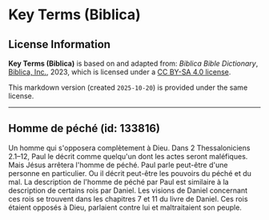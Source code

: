 # Key Terms (Biblica)

## License Information

**Key Terms (Biblica)** is based on and adapted from: _Biblica Bible Dictionary_, [Biblica, Inc.](https://www.biblica.com/), 2023, which is licensed under a [CC BY-SA 4.0 license](https://creativecommons.org/licenses/by-sa/4.0/legalcode.en).

This markdown version (created `2025-10-20`) is provided under the same license.



--------------------------------

## Homme de péché (id: 133816)

Un homme qui s'opposera complètement à Dieu. Dans 2 Thessaloniciens 2\.1–12, Paul le décrit comme quelqu'un dont les actes seront maléfiques. Mais Jésus arrêtera l'homme de péché. Paul parle peut\-être d'une personne en particulier. Ou il décrit peut\-être les pouvoirs du péché et du mal. La description de l'homme de péché par Paul est similaire à la description de certains rois par Daniel. Les visions de Daniel concernant ces rois se trouvent dans les chapitres 7 et 11 du livre de Daniel. Ces rois étaient opposés à Dieu, parlaient contre lui et maltraitaient son peuple.


